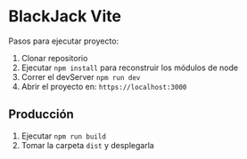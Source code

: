 # BlackJack Vite

Pasos para ejecutar proyecto:

1. Clonar repositorio
2. Ejecutar ```npm install``` para reconstruir los módulos de node
3. Correr el devServer ```npm run dev```
4. Abrir el proyecto en: ```https://localhost:3000```

## Producción

1. Ejecutar ```npm run build```
2. Tomar la carpeta ```dist``` y desplegarla